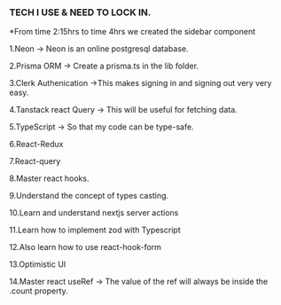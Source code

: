 ### TECH I USE & NEED TO LOCK IN.

\*From time 2:15hrs to time 4hrs we created the sidebar component

1.Neon
-> Neon is an online postgresql database.

2.Prisma ORM
-> Create a prisma.ts in the lib folder.

3.Clerk Authenication
->This makes signing in and signing out very very easy.

4.Tanstack react Query
-> This will be useful for fetching data.

5.TypeScript
-> So that my code can be type-safe.

6.React-Redux

7.React-query

8.Master react hooks.

9.Understand the concept of types casting.

10.Learn and understand nextjs server actions

11.Learn how to implement zod with Typescript

12.Also learn how to use react-hook-form

13.Optimistic UI

14.Master react useRef -> The value of the ref will always be inside the .count property.
